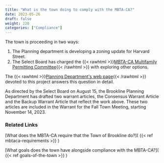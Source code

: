 ```yaml
---
title: "What is the town doing to comply with the MBTA-CA?"
date: 2023-05-26
draft: false
weight: 220
categories: ["Compliance"]
---
```

The town is proceeding in two ways:
1. The Planning department is developing a zoning update for Harvard Street.
2. The Select Board has charged the {{< rawhtml >}}<a href="https://www.brooklinema.gov/3608/MBTA-CA-Multifamily-Permitting-Committee" target="_new">MBTA-CA Multifamily Permitting Committee</a>{{< /rawhtml >}} with exploring other options.

The {{< rawhtml >}}<a href="https://www.brooklinema.gov/2044/Multifamily-MBTA" target="_new">Planning Department's web page</a>{{< /rawhtml >}} devoted to this project answers this question in detail.

As directed by the Select Board on August 15, the Brookline Planning Department has drafted two warrant articles, the Consensus Warrant Article and the Backup Warrant Article that reflect the work above. These two articles are included in the Warrant for the Fall Town Meeting, starting November 14, 2023.
### Related Links

[What does the MBTA-CA require that the Town of Brookline do?]( {{< ref mbtaca-requirements >}} )

[What goals does the town have alongside compliance with the MBTA-CA?]( {{< ref goals-of-the-town >}} ) 
